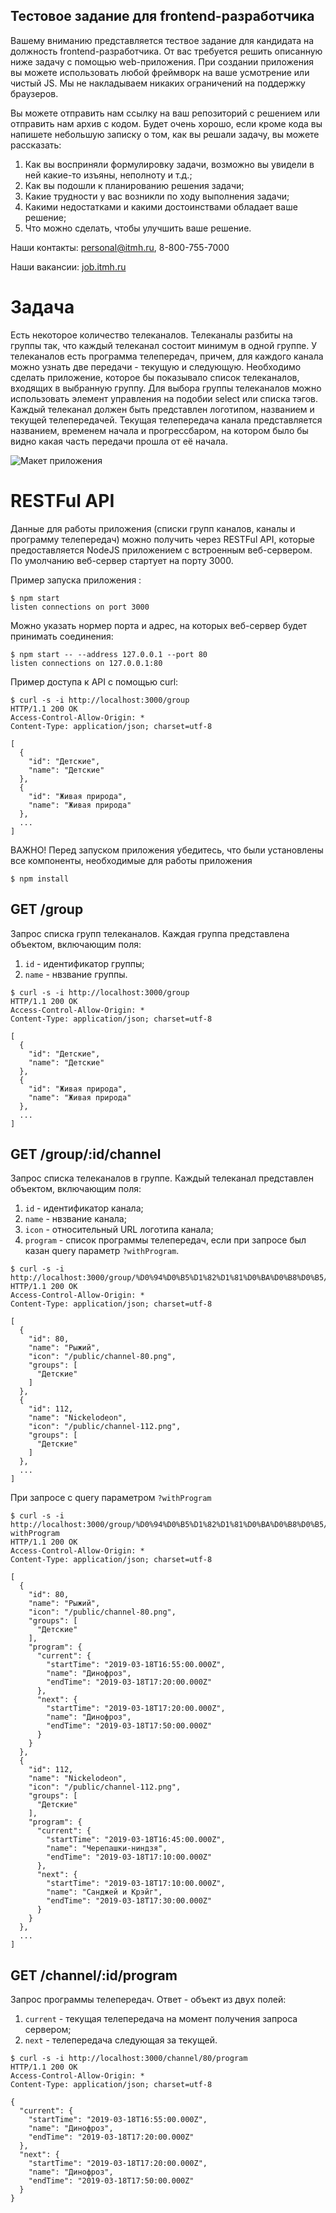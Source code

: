 Тестовое задание для frontend-разработчика
---

Вашему вниманию представляется тествое задание для кандидата на должность frontend-разработчика.
От вас требуется решить описанную ниже задачу с помощью web-приложения. При создании приложения вы можете использовать
любой фреймворк на ваше усмотрение или чистый JS. Мы не накладываем никаких ограничений на поддержку браузеров.

Вы можете отправить нам ссылку на ваш репозиторий с решением или отправить нам архив с кодом.
Будет очень хорошо, если кроме кода вы напишете небольшую записку о том, как вы решали задачу, вы можете рассказать:

  1. Как вы восприняли формулировку задачи, возможно вы увидели в ней какие-то изъяны, неполноту и т.д.;
  1. Как вы подошли к планированию решения задачи;
  1. Какие трудности у вас возникли по ходу выполнения задачи;
  1. Какими недостатками и какими достоинствами обладает ваше решение;
  1. Что можно сделать, чтобы улучшить ваше решение.

Наши контакты: [personal@itmh.ru](mailto:personal@itmh.ru), 8-800-755-7000

Наши вакансии: [job.itmh.ru](https://job.itmh.ru/#work)

# Задача

Есть некоторое количество телеканалов.
Телеканалы разбиты на группы так, что каждый телеканал состоит минимум в одной группе.
У телеканалов есть программа телепередач, причем, для каждого канала можно узнать две передачи - текущую и следующую.
Необходимо сделать приложение, которое бы показывало список телеканалов, входящих в выбранную группу.
Для выбора группы телеканалов можно использовать элемент управления на подобии select или списка тэгов.
Каждый телеканал должен быть представлен логотипом, названием и текущей телепередачей.
Текущая телепередача канала представляется названием, временем начала и прогрессбаром,
на котором было бы видно какая часть передачи прошла от её начала.

![Макет приложения](example.png "Макет приложения")

# RESTFul API

Данные для работы приложения (списки групп каналов, каналы и программу телепередач) можно получить через RESTFul API,
которые предоставляется NodeJS приложением с встроенным веб-сервером. По умолчанию веб-сервер стартует на порту 3000.
 
Пример запуска приложения :

```
$ npm start
listen connections on port 3000
```

Можно указать нормер порта и адрес, на которых веб-сервер будет принимать соединения:

```
$ npm start -- --address 127.0.0.1 --port 80
listen connections on 127.0.0.1:80
```

Пример доступа к API с помощью curl:

```
$ curl -s -i http://localhost:3000/group
HTTP/1.1 200 OK
Access-Control-Allow-Origin: *
Content-Type: application/json; charset=utf-8

[
  {
    "id": "Детские",
    "name": "Детские"
  },
  {
    "id": "Живая природа",
    "name": "Живая природа"
  },
  ...
]
```

ВАЖНО! Перед запуском приложения убедитесь, что были установлены все компоненты, необходимые для работы приложения

```
$ npm install
```

## GET /group

Запрос списка групп телеканалов. Каждая группа представлена объектом, включающим поля:

  1. `id` - идентификатор группы;
  1. `name` - нвзвание группы.

```
$ curl -s -i http://localhost:3000/group
HTTP/1.1 200 OK
Access-Control-Allow-Origin: *
Content-Type: application/json; charset=utf-8

[
  {
    "id": "Детские",
    "name": "Детские"
  },
  {
    "id": "Живая природа",
    "name": "Живая природа"
  },
  ...
]
```

## GET /group/:id/channel

Запрос списка телеканалов в группе. Каждый телеканал представлен объектом, включающим поля:

  1. `id` - идентификатор канала;
  1. `name` - нвзвание канала;
  1. `icon` - относительный URL логотипа канала;
  1. `program` - список программы телепередач, если при запросе был казан query параметр `?withProgram`.

```
$ curl -s -i http://localhost:3000/group/%D0%94%D0%B5%D1%82%D1%81%D0%BA%D0%B8%D0%B5/channel
HTTP/1.1 200 OK
Access-Control-Allow-Origin: *
Content-Type: application/json; charset=utf-8

[
  {
    "id": 80,
    "name": "Рыжий",
    "icon": "/public/channel-80.png",
    "groups": [
      "Детские"
    ]
  },
  {
    "id": 112,
    "name": "Nickelodeon",
    "icon": "/public/channel-112.png",
    "groups": [
      "Детские"
    ]
  },
  ...
]
```

При запросе с query параметром `?withProgram`

```
$ curl -s -i http://localhost:3000/group/%D0%94%D0%B5%D1%82%D1%81%D0%BA%D0%B8%D0%B5/channel?withProgram
HTTP/1.1 200 OK
Access-Control-Allow-Origin: *
Content-Type: application/json; charset=utf-8

[
  {
    "id": 80,
    "name": "Рыжий",
    "icon": "/public/channel-80.png",
    "groups": [
      "Детские"
    ],
    "program": {
      "current": {
        "startTime": "2019-03-18T16:55:00.000Z",
        "name": "Динофроз",
        "endTime": "2019-03-18T17:20:00.000Z"
      },
      "next": {
        "startTime": "2019-03-18T17:20:00.000Z",
        "name": "Динофроз",
        "endTime": "2019-03-18T17:50:00.000Z"
      }
    }
  },
  {
    "id": 112,
    "name": "Nickelodeon",
    "icon": "/public/channel-112.png",
    "groups": [
      "Детские"
    ],
    "program": {
      "current": {
        "startTime": "2019-03-18T16:45:00.000Z",
        "name": "Черепашки-ниндзя",
        "endTime": "2019-03-18T17:10:00.000Z"
      },
      "next": {
        "startTime": "2019-03-18T17:10:00.000Z",
        "name": "Санджей и Крэйг",
        "endTime": "2019-03-18T17:30:00.000Z"
      }
    }
  },
  ...
]
```

## GET /channel/:id/program

Запрос программы телепередач. Ответ - объект из двух полей:

  1. `current` - текущая телепередача на момент получения запроса сервером;
  2. `next` - телепередача следующая за текущей.

```
$ curl -s -i http://localhost:3000/channel/80/program
HTTP/1.1 200 OK
Access-Control-Allow-Origin: *
Content-Type: application/json; charset=utf-8

{
  "current": {
    "startTime": "2019-03-18T16:55:00.000Z",
    "name": "Динофроз",
    "endTime": "2019-03-18T17:20:00.000Z"
  },
  "next": {
    "startTime": "2019-03-18T17:20:00.000Z",
    "name": "Динофроз",
    "endTime": "2019-03-18T17:50:00.000Z"
  }
}
```
